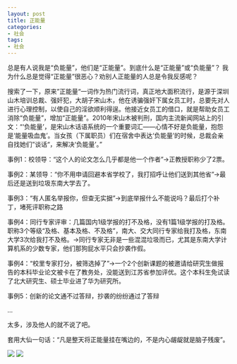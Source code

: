 ```yaml
---
layout: post
title: 正能量
categories:
- 社会
tags:
- 社会
---
```


总是有人说我是“负能量”，他们是“正能量”。到底什么是“正能量”或“负能量”？ 我为什么总是觉得“正能量”很恶心？劝别人正能量的人总是令我反感呢？

<!--more-->

搜索了一下，原来”正能量“一词作为热门流行词，真正地大面积流行，是源于深圳山木培训总裁、强奸犯，大胡子宋山木，他在诱骗强奸下属女员工时，总要先对人进行心理控制，以使自己的淫欲顺利得逞。他接近女员工的借口，就是帮助女员工消除“负能量”，增加“正能量”。2010年宋山木被判刑，国内主流新闻网站上的引文：“‘负能量’，是宋山木话语系统的一个重要词汇——心情不好是负能量，抱怨是‘能量吸血鬼’。当女孩（下属职员）们在宿舍中表达‘负能量’的时候，总裁会亲自找她们”谈话“，来解决‘负能量’。”

事例1：校领导：“这个人的论文怎么几乎都是他一个作者”->正教授职称少了2票。

事例2：某领导：“你不用申请回避本省学校了，我打招呼让他们送到其他省”->最后还是送到垃圾东南大学去了。

事例3：“有人匿名举报你，但查无实据”->到底举报什么不能说吗？最后打个补丁，堵死评职称之路

事例4：同行专家评审：几篇国内1级学报的打不及格，没有1篇1级学报的打及格。职称3个等级“及格、基本及格、不及格”，南大、交大同行专家给我打及格，东南大学3次给我打不及格。->同行专家无非是一些混混垃圾而已，尤其是东南大学计算机系的少数专家，他们那狗屁水平只会抄袭作假。

事例4：“校里专家打分，被筛选掉了”->一个2个创新课题的被邀请给研究生做报告的本科毕业论文被卡在了教务处，没能送到江苏省参加评优。这个本科生免试读了北大研究生、硕士毕业进了华为研究所。

事例5：创新的论文通不过答辩，抄袭的纷纷通过了答辩

...

太多，涉及他人的就不说了吧。

套用大仙一句话：“凡是整天将正能量挂在嘴边的，不是内心龌龊就是脑子残废”。

![](http://blog.hwdong.com/images/002.jpg)
![](http://blog.hwdong.com/images/003.jpg)